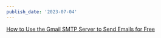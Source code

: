 ```yaml
---
publish_date: '2023-07-04'
---
```

[How to Use the Gmail SMTP Server to Send Emails for Free](https://kinsta.com/blog/gmail-smtp-server/)
